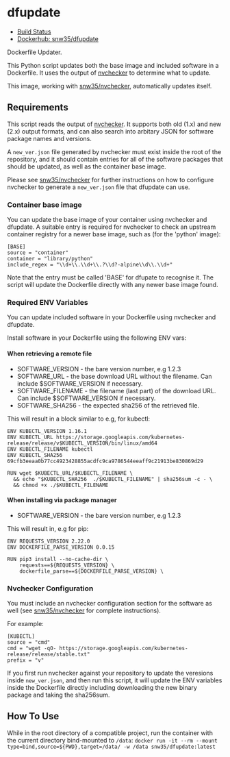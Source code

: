 # dfupdate

* [Build Status](https://github.com/snw35/dfupdate/actions/workflows/update.yml/badge.svg)
* [Dockerhub: snw35/dfupdate](https://hub.docker.com/r/snw35/dfupdate)

Dockerfile Updater.

This Python script updates both the base image and included software in a Dockerfile. It uses the output of [nvchecker](https://github.com/lilydjwg/nvchecker) to determine what to update.

This image, working with [snw35/nvchecker](https://github.com/snw35/nvchecker), automatically updates itself.

## Requirements

This script reads the output of [nvchecker](https://github.com/lilydjwg/nvchecker). It supports both old (1.x) and new (2.x) output formats, and can also search into arbitary JSON for software package names and versions.

A `new_ver.json` file generated by nvchecker must exist inside the root of the repository, and it should contain entries for all of the software packages that should be updated, as well as the container base image.

Please see [snw35/nvchecker](https://github.com/snw35/nvchecker) for further instructions on how to configure nvchecker to generate a `new_ver.json` file that dfupdate can use.

### Container base image

You can update the base image of your container using nvchecker and dfupdate. A suitable entry is required for nvchecker to check an upstream container registry for a newer base image, such as (for the 'python' image):

```
[BASE]
source = "container"
container = "library/python"
include_regex = "\\d+\\.\\d+\\.?\\d?-alpine\\d\\.\\d+"
```

Note that the entry must be called 'BASE' for dfupate to recognise it. The script will update the Dockerfile directly with any newer base image found.

### Required ENV Variables

You can update included software in your Dockerfile using nvchecker and dfupdate.

Install software in your Dockerfile using the following ENV vars:

#### When retrieving a remote file
 * SOFTWARE_VERSION - the bare version number, e.g 1.2.3
 * SOFTWARE_URL - the base download URL without the filename. Can include $SOFTWARE_VERSION if necessary.
 * SOFTWARE_FILENAME - the filename (last part) of the download URL. Can include $SOFTWARE_VERSION if necessary.
 * SOFTWARE_SHA256 - the expected sha256 of the retrieved file.

This will result in a block similar to e.g, for kubectl:
```
ENV KUBECTL_VERSION 1.16.1
ENV KUBECTL_URL https://storage.googleapis.com/kubernetes-release/release/v$KUBECTL_VERSION/bin/linux/amd64
ENV KUBECTL_FILENAME kubectl
ENV KUBECTL_SHA256 69cfb3eeaa0b77cc4923428855acdfc9ca9786544eeaff9c21913be830869d29

RUN wget $KUBECTL_URL/$KUBECTL_FILENAME \
  && echo "$KUBECTL_SHA256  ./$KUBECTL_FILENAME" | sha256sum -c - \
  && chmod +x ./$KUBECTL_FILENAME
```

#### When installing via package manager
 * SOFTWARE_VERSION - the bare version number, e.g 1.2.3

This will result in, e.g for pip:
```
ENV REQUESTS_VERSION 2.22.0
ENV DOCKERFILE_PARSE_VERSION 0.0.15

RUN pip3 install --no-cache-dir \
    requests==${REQUESTS_VERSION} \
    dockerfile_parse==${DOCKERFILE_PARSE_VERSION} \
```

### Nvchecker Configuration

You must include an nvchecker configuration section for the software as well (see [snw35/nvchecker](https://github.com/snw35/nvchecker) for complete instructions).

For example:

```
[KUBECTL]
source = "cmd"
cmd = "wget -qO- https://storage.googleapis.com/kubernetes-release/release/stable.txt"
prefix = "v"
```

If you first run nvchecker against your repository to update the veresions inside `new_ver.json`, and then run this script, it will update the ENV variables inside the Dockerfile directly including downloading the new binary package and taking the sha256sum.

## How To Use

While in the root directory of a compatible project, run the container with the current directory bind-mounted to `/data`:
`docker run -it --rm --mount type=bind,source=${PWD},target=/data/ -w /data snw35/dfupdate:latest`
